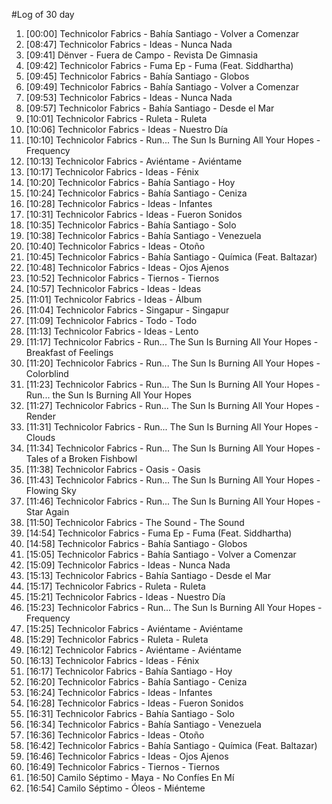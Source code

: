 #Log of 30 day

1. [00:00] Technicolor Fabrics - Bahía Santiago - Volver a Comenzar
1. [08:47] Technicolor Fabrics - Ideas - Nunca Nada
1. [09:41] Dënver - Fuera de Campo - Revista De Gimnasia
1. [09:42] Technicolor Fabrics - Fuma Ep - Fuma (Feat. Siddhartha)
1. [09:45] Technicolor Fabrics - Bahía Santiago - Globos
1. [09:49] Technicolor Fabrics - Bahía Santiago - Volver a Comenzar
1. [09:53] Technicolor Fabrics - Ideas - Nunca Nada
1. [09:57] Technicolor Fabrics - Bahía Santiago - Desde el Mar
1. [10:01] Technicolor Fabrics - Ruleta - Ruleta
1. [10:06] Technicolor Fabrics - Ideas - Nuestro Día
1. [10:10] Technicolor Fabrics - Run... The Sun Is Burning All Your Hopes - Frequency
1. [10:13] Technicolor Fabrics - Aviéntame - Aviéntame
1. [10:17] Technicolor Fabrics - Ideas - Fénix
1. [10:20] Technicolor Fabrics - Bahía Santiago - Hoy
1. [10:24] Technicolor Fabrics - Bahía Santiago - Ceniza
1. [10:28] Technicolor Fabrics - Ideas - Infantes
1. [10:31] Technicolor Fabrics - Ideas - Fueron Sonidos
1. [10:35] Technicolor Fabrics - Bahía Santiago - Solo
1. [10:38] Technicolor Fabrics - Bahía Santiago - Venezuela
1. [10:40] Technicolor Fabrics - Ideas - Otoño
1. [10:45] Technicolor Fabrics - Bahía Santiago - Química (Feat. Baltazar)
1. [10:48] Technicolor Fabrics - Ideas - Ojos Ajenos
1. [10:52] Technicolor Fabrics - Tiernos - Tiernos
1. [10:57] Technicolor Fabrics - Ideas - Ideas
1. [11:01] Technicolor Fabrics - Ideas - Álbum
1. [11:04] Technicolor Fabrics - Singapur - Singapur
1. [11:09] Technicolor Fabrics - Todo - Todo
1. [11:13] Technicolor Fabrics - Ideas - Lento
1. [11:17] Technicolor Fabrics - Run... The Sun Is Burning All Your Hopes - Breakfast of Feelings
1. [11:20] Technicolor Fabrics - Run... The Sun Is Burning All Your Hopes - Colorblind
1. [11:23] Technicolor Fabrics - Run... The Sun Is Burning All Your Hopes - Run... the Sun Is Burning All Your Hopes
1. [11:27] Technicolor Fabrics - Run... The Sun Is Burning All Your Hopes - Render
1. [11:31] Technicolor Fabrics - Run... The Sun Is Burning All Your Hopes - Clouds
1. [11:34] Technicolor Fabrics - Run... The Sun Is Burning All Your Hopes - Tales of a Broken Fishbowl
1. [11:38] Technicolor Fabrics - Oasis - Oasis
1. [11:43] Technicolor Fabrics - Run... The Sun Is Burning All Your Hopes - Flowing Sky
1. [11:46] Technicolor Fabrics - Run... The Sun Is Burning All Your Hopes - Star Again
1. [11:50] Technicolor Fabrics - The Sound - The Sound
1. [14:54] Technicolor Fabrics - Fuma Ep - Fuma (Feat. Siddhartha)
1. [14:58] Technicolor Fabrics - Bahía Santiago - Globos
1. [15:05] Technicolor Fabrics - Bahía Santiago - Volver a Comenzar
1. [15:09] Technicolor Fabrics - Ideas - Nunca Nada
1. [15:13] Technicolor Fabrics - Bahía Santiago - Desde el Mar
1. [15:17] Technicolor Fabrics - Ruleta - Ruleta
1. [15:21] Technicolor Fabrics - Ideas - Nuestro Día
1. [15:23] Technicolor Fabrics - Run... The Sun Is Burning All Your Hopes - Frequency
1. [15:25] Technicolor Fabrics - Aviéntame - Aviéntame
1. [15:29] Technicolor Fabrics - Ruleta - Ruleta
1. [16:12] Technicolor Fabrics - Aviéntame - Aviéntame
1. [16:13] Technicolor Fabrics - Ideas - Fénix
1. [16:17] Technicolor Fabrics - Bahía Santiago - Hoy
1. [16:20] Technicolor Fabrics - Bahía Santiago - Ceniza
1. [16:24] Technicolor Fabrics - Ideas - Infantes
1. [16:28] Technicolor Fabrics - Ideas - Fueron Sonidos
1. [16:31] Technicolor Fabrics - Bahía Santiago - Solo
1. [16:34] Technicolor Fabrics - Bahía Santiago - Venezuela
1. [16:36] Technicolor Fabrics - Ideas - Otoño
1. [16:42] Technicolor Fabrics - Bahía Santiago - Química (Feat. Baltazar)
1. [16:46] Technicolor Fabrics - Ideas - Ojos Ajenos
1. [16:49] Technicolor Fabrics - Tiernos - Tiernos
1. [16:50] Camilo Séptimo - Maya - No Confíes En Mí
1. [16:54] Camilo Séptimo - Óleos - Miénteme

